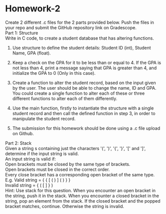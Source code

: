 # Homework-2

Create 2 different .c files for the 2 parts provided below. Push the files in your repo and submit the GitHub repository link on Gradescope.  
Part 1: Structure  
Write in C code, to create a student database that has altering functions.  
1) Use structure to define the student details: Student ID (int), Student Name, GPA (float). 

2) Keep a check on the GPA for it to be less than or equal to 4. If the GPA is not less than 4, print a message saying that GPA is greater than 4, and initialize the GPA to 0 (Only in this case).

3) Create a function to alter the student record, based on the input given by the user. The user should be able to change the name, ID and GPA. You could create a single function to alter each of these or three different functions to alter each of them differently. 

4) Use the main function, firstly to instantiate the structure with a single student record and then call the defined function in step 3, in order to manipulate the student record. 

5) The submission for this homework should be done using a .c file upload on Github.


Part 2: Stack  
Given a string s containing just the characters '(', ')', '{', '}', '[' and ']', determine if the input string is valid.  
An input string is valid if:  
Open brackets must be closed by the same type of brackets.  
Open brackets must be closed in the correct order.  
Every close bracket has a corresponding open bracket of the same type.  
E.g. Valid string = { { [ ( ) ] ( ) } }  
Invalid string = { ( [ ] } )  
Hint: Use stack for this question. When you encounter an open bracket in the string, push it in the stack. When you encounter a closed bracket in the string, pop an element from the stack. If the closed bracket and the popped bracket matches, continue. Otherwise the string is invalid.   
